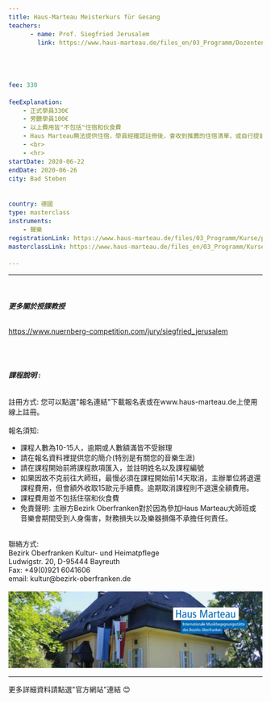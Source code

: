 ```yaml
---
title: Haus-Marteau Meisterkurs für Gesang 
teachers:
      - name: Prof. Siegfried Jerusalem
        link: https://www.haus-marteau.de/files_en/03_Programm/Dozenten/singleview_dozenten.php?id=16&nav=9&subnav=57




fee: 330

feeExplanation: 
    - 正式學員330€
    - 旁聽學員100€
    - 以上費用皆"不包括"住宿和伙食費
    - Haus Marteau無法提供住宿，學員經確認註冊後，會收到推薦的住宿清單，或自行提前上網訂房。   
    - <br>
    - <hr>
startDate: 2020-06-22
endDate: 2020-06-26
city: Bad Steben
      

country: 德國
type: masterclass
instruments:
    - 聲樂
registrationLink: https://www.haus-marteau.de/files/03_Programm/Kurse/pdf/14-HM-Kurs-Download-A4-22-20.pdf
masterclassLink: https://www.haus-marteau.de/files_en/03_Programm/Kurse/singleview_kurse.php?id=895&nav=9&subnav=58
    
---
```

<hr>
<br>

###### __更多關於授課教授__<br> 
<a href="https://www.nuernberg-competition.com/jury/siegfried_jerusalem"> https://www.nuernberg-competition.com/jury/siegfried_jerusalem </a>

<br>
<br>

###### __課程說明 :__<br>  
註冊方式: 您可以點選"報名連結"下載報名表或在www.haus-marteau.de上使用線上註冊。<br>
<br>
報名須知:
- 課程人數為10-15人，逾期或人數額滿皆不受辦理
- 請在報名資料裡提供您的簡介(特別是有關您的音樂生涯)<br>
- 請在課程開始前將課程款項匯入，並註明姓名以及課程編號<br>
- 如果因故不克前往大師班，最慢必須在課程開始前14天取消，主辦單位將退還課程費用，但會額外收取15歐元手續費。逾期取消課程則不退還全額費用。<br>
- 課程費用並不包括住宿和伙食費<br>
- 免責聲明: 主辦方Bezirk Oberfranken對於因為參加Haus Marteau大師班或音樂會期間受到人身傷害，財務損失以及樂器損傷不承擔任何責任。

<br>
聯絡方式: <br>
Bezirk Oberfranken Kultur- und Heimatpflege <br>
Ludwigstr. 20, D-95444 Bayreuth<br>
Fax: +49(0)921 6041606<br>
email: kultur@bezirk-oberfranken.de
<br>
<br>
<img src="/assets/img/Haus-Marteau/Haus-Marteau.png" class="img-fluid" alt="...">

<br>
<hr>
更多詳細資料請點選"官方網站"連結 😊

